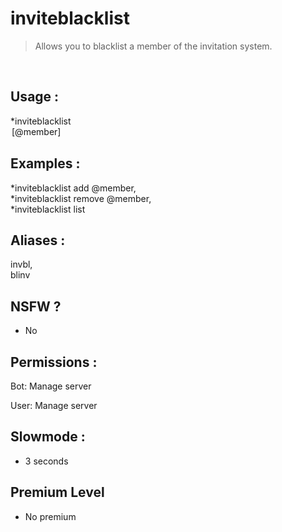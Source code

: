 # inviteblacklist

> Allows you to blacklist a member of the invitation system.

<br>

## Usage :

*inviteblacklist <option> [@member]

## Examples :

*inviteblacklist add @member,
<br>*inviteblacklist remove @member,
<br>*inviteblacklist list

## Aliases :

invbl,
<br>blinv

## NSFW ?

- No

## Permissions :

Bot: Manage server
<br>

User: Manage server

## Slowmode :

- 3 seconds

## Premium Level

- No premium